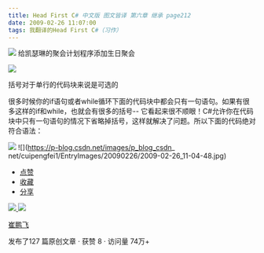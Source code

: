 ```yaml
---
title: Head First C# 中文版 图文皆译 第六章 继承 page212
date: 2009-02-26 11:07:00
tags: 我翻译的Head First C#（习作）
---
```

![](https://p-blog.csdn.net/images/p_blog_csdn_net/cuipengfei1/EntryImages/20090226/2009-02-26_10-45-18.jpg) 给凯瑟琳的聚会计划程序添加生日聚会

![](https://p-blog.csdn.net/images/p_blog_csdn_net/cuipengfei1/EntryImages/20090226/2009-02-26_10-47-06.jpg)

括号对于单行的代码块来说是可选的

很多时候你的if语句或者while循环下面的代码块中都会只有一句语句。如果有很多这样的if和while，也就会有很多的括号--
它看起来很不顺眼！C#允许你在代码块中只有一句语句的情况下省略掉括号，这样就解决了问题。所以下面的代码绝对符合语法：

![](https://p-blog.csdn.net/images/p_blog_csdn_net/cuipengfei1/EntryImages/20090226/2009-02-26_11-04-40.jpg) ![](https://p-blog.csdn.net/images/p_blog_csdn_
net/cuipengfei1/EntryImages/20090226/2009-02-26_11-04-48.jpg)

  * [ 点赞  ](javascript:;)
  * [ 收藏  ](javascript:;)
  * [ 分享 ](javascript:;)

[ ![](https://profile.csdnimg.cn/5/2/5/3_cuipengfei1)
![](https://g.csdnimg.cn/static/user-reg-year/1x/11.png)
](https://blog.csdn.net/cuipengfei1)

[ 崔鹏飞 ](https://blog.csdn.net/cuipengfei1)

发布了127 篇原创文章  ·  获赞 8  ·  访问量 74万+

